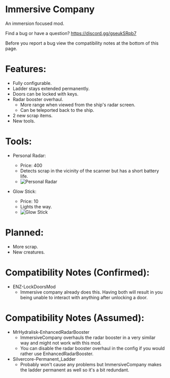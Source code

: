 
# Immersive Company

An immersion focused mod.

Find a bug or have a question?
https://discord.gg/gseukSRpb7

Before you report a bug view the compatibility notes at the bottom of this page.

# Features:

-    Fully configurable.
-    Ladder stays extended permanently.
-    Doors can be locked with keys.
-    Radar booster overhaul.
      -  More range when viewed from the ship's radar screen.
      -  Can be teleported back to the ship.
-    2 new scrap items.
-    New tools.

# Tools:
- Personal Radar:
  -  Price: 400
  -  Detects scrap in the vicinity of the scanner but has a short battery life.
  -  ![Personal Radar](https://i.ibb.co/7kbjfgg/Capture.png "Personal Radar")

- Glow Stick:
  -  Price: 10
  -  Lights the way.
  -  ![Glow Stick](https://i.ibb.co/FhN3NhK/Glowstick-Capture.png "Glow Stick")


# Planned:

-    More scrap.
-    New creatures.
 
# Compatibility Notes (Confirmed):
-    ENZ-LockDoorsMod
      -  Immersive company already does this. Having both will result in you being unable to interact with anything after unlocking a door.

# Compatibility Notes (Assumed):
-    MrHydralisk-EnhancedRadarBooster
      -    ImmersiveCompany overhauls the radar booster in a very similar way and might not work with this mod.
      -    You can disable the radar booster overhaul in the config if you would rather use EnhancedRadarBooster.
-    Silvercore-Permanent_Ladder
      -    Probably won't cause any problems but ImmersiveCompany makes the ladder permanent as well so it's a bit redundant.

